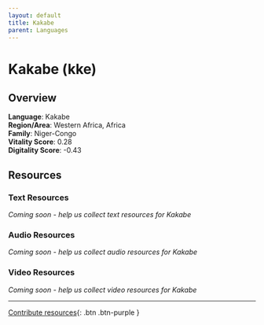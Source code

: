 ```yaml
---
layout: default
title: Kakabe
parent: Languages
---
```


# Kakabe (kke)

## Overview

**Language**: Kakabe  
**Region/Area**: Western Africa, Africa  
**Family**: Niger-Congo  
**Vitality Score**: 0.28  
**Digitality Score**: -0.43  

## Resources

### Text Resources
*Coming soon - help us collect text resources for Kakabe*

### Audio Resources
*Coming soon - help us collect audio resources for Kakabe*

### Video Resources
*Coming soon - help us collect video resources for Kakabe*

---

[Contribute resources](https://fairtrain.github.io/){: .btn .btn-purple }
